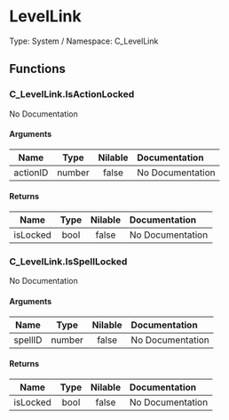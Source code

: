 # LevelLink

Type: System / Namespace: C_LevelLink

## Functions

### C_LevelLink.IsActionLocked

No Documentation

#### Arguments
|Name|Type|Nilable|Documentation|
|:---:|:---:|:---:|:---|
|actionID|number|false|No Documentation|
#### Returns
|Name|Type|Nilable|Documentation|
|:---:|:---:|:---:|:---|
|isLocked|bool|false|No Documentation|
### C_LevelLink.IsSpellLocked

No Documentation

#### Arguments
|Name|Type|Nilable|Documentation|
|:---:|:---:|:---:|:---|
|spellID|number|false|No Documentation|
#### Returns
|Name|Type|Nilable|Documentation|
|:---:|:---:|:---:|:---|
|isLocked|bool|false|No Documentation|